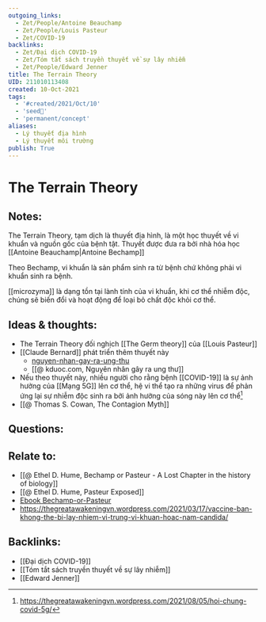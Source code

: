 ```yaml
---
outgoing_links:
  - Zet/People/Antoine Beauchamp
  - Zet/People/Louis Pasteur
  - Zet/COVID-19
backlinks:
  - Zet/Đại dịch COVID-19
  - Zet/Tóm tắt sách truyền thuyết về sự lây nhiễm
  - Zet/People/Edward Jenner
title: The Terrain Theory
UID: 211010113408
created: 10-Oct-2021
tags:
  - '#created/2021/Oct/10'
  - 'seed🥜'
  - 'permanent/concept'
aliases:
  - Lý thuyết địa hình
  - Lý thuyết môi trường
publish: True
---
```

# The Terrain Theory

## Notes:
The Terrain Theory, tạm dịch là thuyết địa hình, là một học thuyết về vi khuẩn và nguồn gốc của bệnh tật. Thuyết được đưa ra bởi nhà hóa học [[Antoine Beauchamp|Antoine Bechamp]]

Theo Bechamp, vi khuẩn là sản phẩm sinh ra từ bệnh chứ không phải vi khuẩn sinh ra bệnh.

[[microzyma]] là dạng tồn tại lành tính của vi khuẩn, khi cơ thể nhiễm độc, chúng sẽ biến đổi và hoạt động để loại bỏ chất độc khỏi cơ thể.

## Ideas & thoughts:
- The Terrain Theory đối nghịch [[The Germ theory]] của [[Louis Pasteur]]
- [[Claude Bernard]] phát triển thêm thuyết này
	- [nguyen-nhan-gay-ra-ung-thu](https://kduoc.com/kien-thuc-chung/kien-thuc-ung-thu/nguyen-nhan-gay-ra-ung-thu/)
	- [[@ kduoc.com, Nguyên nhân gây ra ung thư]]
- Nếu theo thuyết này, nhiều người cho rằng bệnh [[COVID-19]] là sự ảnh hưởng của [[Mạng 5G]] lên cơ thể, hệ vi thể tạo ra những virus để phản ứng lại sự nhiễm độc sinh ra bởi ảnh hưởng của sóng này lên cơ thể[^hoichung5g]
- [[@ Thomas S. Cowan, The Contagion Myth]]

## Questions:

## Relate to:
- [[@ Ethel D. Hume, Bechamp or Pasteur - A Lost Chapter in the history of biology]]
- [[@ Ethel D. Hume, Pasteur Exposed]]
- [Ebook Bechamp-or-Pasteur](http://mnwelldir.org/docs/history/biographies/Bechamp-or-Pasteur.pdf)
- https://thegreatawakeningvn.wordpress.com/2021/03/17/vaccine-ban-khong-the-bi-lay-nhiem-vi-trung-vi-khuan-hoac-nam-candida/

[^hoichung5g]:https://thegreatawakeningvn.wordpress.com/2021/08/05/hoi-chung-covid-5g/
## Backlinks:
- [[Đại dịch COVID-19]]
- [[Tóm tắt sách truyền thuyết về sự lây nhiễm]]
- [[Edward Jenner]]
